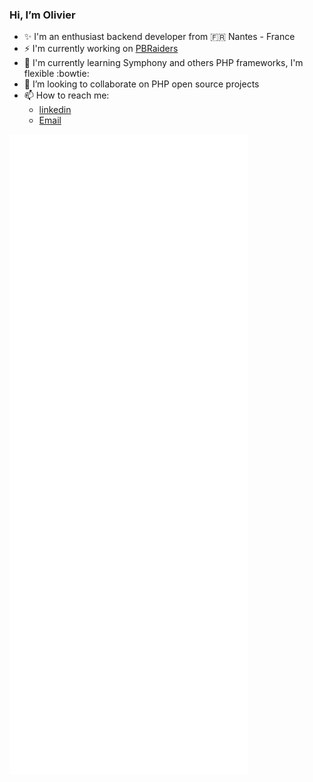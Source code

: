 ### Hi, I’m Olivier

- ✨ I'm an enthusiast backend developer from :fr: Nantes - France
- :zap: I'm currently working on [PBRaiders](https://github.com/pbraiders)
- :closed_book: I'm currently learning Symphony and others PHP frameworks, I'm flexible :bowtie:
- 👯 I’m looking to collaborate on PHP open source projects
- 📫 How to reach me: 
  - [linkedin](https://www.linkedin.com/in/olivierjullien/)
  - [Email](mailto:ojullien@netcourrier.com)

       
![Metrics](https://github.com/ojullien/ojullien/blob/main/github-metrics.svg)
